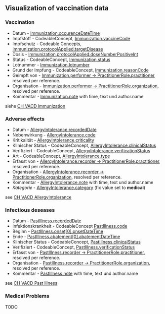 ## Visualization of vaccination data

### Vaccination

- Datum - [Immunization.occurenceDateTime](http://fhir.ch/ig/ch-vacd/StructureDefinition-ch-vacd-immunization-definitions.html#Immunization.occurrence[x]:occurrenceDateTime)
- Impfstoff - CodeableConcept, [Immunization.vaccineCode](http://fhir.ch/ig/ch-vacd/StructureDefinition-ch-vacd-immunization-definitions.html#Immunization.vaccineCode)
- Impfschutz - Codeable Concepts, [Immunization.protocolApplied.targetDisease](http://fhir.ch/ig/ch-vacd/StructureDefinition-ch-vacd-immunization-definitions.html#Immunization.protocolApplied.targetDisease)
- Dosis - [Immunization.protocolApplied.doseNumberPositiveInt](http://fhir.ch/ig/ch-vacd/StructureDefinition-ch-vacd-immunization-definitions.html#Immunization.protocolApplied.doseNumber[x]:doseNumberPositiveInt)
- Status - CodeableConcept, [Immunization.status](http://fhir.ch/ig/ch-vacd/StructureDefinition-ch-vacd-immunization-definitions.html#Immunization.status)
- Lotnummer - [Immunization.lotnumber](http://fhir.ch/ig/ch-vacd/StructureDefinition-ch-vacd-immunization-definitions.html#Immunization.lotNumber)
- Grund der Impfung - CodeableConcept, [Immunization.reasonCode](http://fhir.ch/ig/ch-vacd/StructureDefinition-ch-vacd-immunization-definitions.html#Immunization.reasonCode)
- Geimpft von - [Immunization.performer -> PractitionerRole.practitioner](http://fhir.ch/ig/ch-vacd/StructureDefinition-ch-vacd-immunization-definitions.html#Immunization.performer), resolved per reference.
- Organisation - [Immunization.performer -> PractitionerRole.organization](http://fhir.ch/ig/ch-vacd/StructureDefinition-ch-vacd-immunization-definitions.html#Immunization.performer), resolved per reference.
- Kommentar - [Immunization.note](http://fhir.ch/ig/ch-vacd/StructureDefinition-ch-vacd-immunization-definitions.html#Immunization.note) with time, text und author.name

siehe [CH VACD Immunization](http://fhir.ch/ig/ch-vacd/StructureDefinition-ch-vacd-immunization.html)

### Adverse effects

- Datum - [AllergyIntolerance.recordedDate](http://fhir.ch/ig/ch-vacd/StructureDefinition-ch-vacd-allergyintolerances-definitions.html#AllergyIntolerance.recordedDate)
- Nebenwirkung - [AllergyIntolerance.code](http://fhir.ch/ig/ch-vacd/StructureDefinition-ch-vacd-allergyintolerances-definitions.html#AllergyIntolerance.code)
- Kritikalität - [AllergyIntolerance.criticality](http://fhir.ch/ig/ch-vacd/StructureDefinition-ch-vacd-allergyintolerances-definitions.html#AllergyIntolerance.criticality)
- Klinischer Status - CodeableConcept, [AllergyIntolerance.clinicalStatus](http://fhir.ch/ig/ch-vacd/StructureDefinition-ch-vacd-allergyintolerances-definitions.html#AllergyIntolerance.clinicalStatus)
- Verifiziert - CodeableConcept, [AllergyIntolerance.verificationStatus](http://fhir.ch/ig/ch-vacd/StructureDefinition-ch-vacd-allergyintolerances-definitions.html#AllergyIntolerance.verificationStatus)
- Art - CodeableConcept, [AllergyIntolerance.type](http://fhir.ch/ig/ch-vacd/StructureDefinition-ch-vacd-allergyintolerances-definitions.html#AllergyIntolerance.type)
- Erfasst von - [AllergyIntolerance.recorder -> PractitionerRole.practitioner](http://fhir.ch/ig/ch-vacd/StructureDefinition-ch-vacd-allergyintolerances-definitions.html#AllergyIntolerance.recorder), resolved per reference.
- Organisation - [AllergyIntolerance.recorder -> PractitionerRole.organization](http://fhir.ch/ig/ch-vacd/StructureDefinition-ch-vacd-allergyintolerances-definitions.html#AllergyIntolerance.recorder), resolved per reference.
- Kommentar - [AllergyIntolerance.note](http://fhir.ch/ig/ch-vacd/StructureDefinition-ch-vacd-allergyintolerances-definitions.html#AllergyIntolerance.note) with time, text und author.name
- *Kategorie* - [AllergyIntolerance.category](http://fhir.ch/ig/ch-vacd/StructureDefinition-ch-vacd-allergyintolerances-definitions.html#AllergyIntolerance.category) (fix value set to **medical**)

see [CH VACD AllergyIntolerance](http://fhir.ch/ig/ch-vacd/StructureDefinition-ch-vacd-allergyintolerances.html)

### Infectious deseases

- Datum - [PastIllness.recordedDate](http://fhir.ch/ig/ch-vacd/StructureDefinition-ch-vacd-pastillnesses-definitions.html#Condition.recordedDate)
- Infektionskrankheit - CodeableConcept [PastIllness.code](http://fhir.ch/ig/ch-vacd/StructureDefinition-ch-vacd-pastillnesses-definitions.html#Condition.recordedDate)
- Beginn - [PastIllness.onset[0].onsetDateTime](http://fhir.ch/ig/ch-vacd/StructureDefinition-ch-vacd-pastillnesses-definitions.html#Condition.onset)
- Ende - [PastIllness.abatement[0].abatementDateTime](http://fhir.ch/ig/ch-vacd/StructureDefinition-ch-vacd-pastillnesses-definitions.html#Condition.abatement)
- Klinischer Status - CodeableConcept, [PastIllness.clinicalStatus](http://fhir.ch/ig/ch-vacd/StructureDefinition-ch-vacd-pastillnesses-definitions.html#Condition.clinicalStatus)
- Verifiziert - CodeableConcept, [PastIllness.verificationStatus](http://fhir.ch/ig/ch-vacd/StructureDefinition-ch-vacd-pastillnesses-definitions.html#Condition.verificationStatus)
- Erfasst von - [PastIllness.recorder -> PractitionerRole.practitioner](http://fhir.ch/ig/ch-vacd/StructureDefinition-ch-vacd-pastillnesses-definitions.html#Condition.recorder), resolved per reference.
- Organisation - [PastIllness.recorder -> PractitionerRole.organization](http://fhir.ch/ig/ch-vacd/StructureDefinition-ch-vacd-pastillnesses-definitions.html#Condition.recorder), resolved per reference.
- Kommentar - [PastIllness.note](http://fhir.ch/ig/ch-vacd/StructureDefinition-ch-vacd-pastillnesses-definitions.html#Condition.note) with time, text und author.name

see [CH VACD Past Illness](http://fhir.ch/ig/ch-vacd/StructureDefinition-ch-vacd-pastillnesses-definitions.html#Condition.recordedDater.ch/ig/ch-vacd/StructureDefinition-ch-vacd-pastillnesses.html)

### Medical Problems 
TODO
